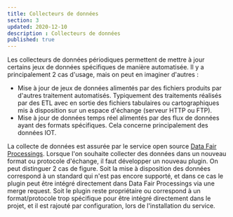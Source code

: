 ```yaml
---
title: Collecteurs de données
section: 3
updated: 2020-12-10
description : Collecteurs de données
published: true
---
```


Les collecteurs de données périodiques permettent de mettre à jour certains jeux de données spécifiques de manière automatisée. Il y a principalement 2 cas d'usage, mais on peut en imaginer d'autres :
 * Mise à jour de jeux de données alimentés par des fichiers produits par d'autres traitement automatisés. Typiquement des traitements réalisés par des ETL avec en sortie des fichiers tabulaires ou cartographiques mis à disposition sur un espace d'échange (serveur HTTP ou FTP).
 * Mise à jour de données temps réel alimentés par des flux de données ayant des formats spécifiques. Cela concerne principalement des données IOT.

 La collecte de données est assurée par le service open source [Data&nbsp;Fair Processings](https://github.com/data-fair-processings). Lorsque l'on souhaite collecter des données dans un nouveau format ou protocole d'échange, il faut développer un nouveau plugin. On peut distinguer 2 cas de figure. Soit la mise à disposition des données correspond à un standard qui n'est pas encore supporté, et dans ce cas le plugin peut être intégré directement dans Data&nbsp;Fair Processings via une merge request. Soit le plugin reste propriétaire ou correspond à un format/protocole trop spécifique pour être intégré directement dans le projet, et il est rajouté par configuration, lors de l'installation du service.
